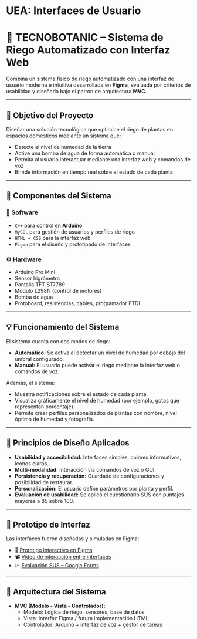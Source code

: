 # UEA: Interfaces de Usuario
# 🌱 TECNOBOTANIC – Sistema de Riego Automatizado con Interfaz Web

Combina un sistema físico de riego automatizado con una interfaz de usuario moderna e intuitiva desarrollada en **Figma**, evaluada por criterios de usabilidad y diseñada bajo el patrón de arquitectura **MVC**.

---

## 🎯 Objetivo del Proyecto

Diseñar una solución tecnológica que optimice el riego de plantas en espacios domésticos mediante un sistema que:

- Detecte el nivel de humedad de la tierra
- Active una bomba de agua de forma automática o manual
- Permita al usuario interactuar mediante una interfaz web y comandos de voz
- Brinde información en tiempo real sobre el estado de cada planta

---

## 🔧 Componentes del Sistema

### 🧠 Software

- `C++` para control en **Arduino**
- `MySQL` para gestión de usuarios y perfiles de riego
- `HTML + CSS` para la interfaz web
- `Figma` para el diseño y prototipado de interfaces

### ⚙️ Hardware

- Arduino Pro Mini
- Sensor higrómetro
- Pantalla TFT ST7789
- Módulo L298N (control de motores)
- Bomba de agua
- Protoboard, resistencias, cables, programador FTDI

---

## 💡 Funcionamiento del Sistema

El sistema cuenta con dos modos de riego:

- **Automático:** Se activa al detectar un nivel de humedad por debajo del umbral configurado.
- **Manual:** El usuario puede activar el riego mediante la interfaz web o comandos de voz.

Además, el sistema:

- Muestra notificaciones sobre el estado de cada planta.
- Visualiza gráficamente el nivel de humedad (por ejemplo, gotas que representan porcentaje).
- Permite crear perfiles personalizados de plantas con nombre, nivel óptimo de humedad y fotografía.

---

## 🧩 Principios de Diseño Aplicados

- **Usabilidad y accesibilidad:** Interfaces simples, colores informativos, íconos claros.
- **Multi-modalidad:** Interacción vía comandos de voz o GUI.
- **Persistencia y recuperación:** Guardado de configuraciones y posibilidad de restaurar.
- **Personalización:** El usuario define parámetros por planta y perfil.
- **Evaluación de usabilidad:** Se aplicó el cuestionario SUS con puntajes mayores a 85 sobre 100.

---

## 🎨 Prototipo de Interfaz

Las interfaces fueron diseñadas y simuladas en Figma:

- 🔗 [Prototipo interactivo en Figma](https://www.figma.com/file/X7aSVcs7Nr9YJLwGFPPGog/Proyecto-Interfaces?node-id=0%3A1)
- 📽 [Video de interacción entre interfaces](https://drive.google.com/file/d/1eO_lY-NAUyeQgTBSePyev0ScWUWlDkLs/view?usp=sharing)
- 📈 [Evaluación SUS – Google Forms](https://docs.google.com/forms/d/e/1FAIpQLScsMSvX93XqW3NsQf64D0qgB-JWRnkBDR6UiEcPf08NPKBpGw/viewform)

---

## 🧠 Arquitectura del Sistema

- **MVC (Modelo - Vista - Controlador):**
  - Modelo: Lógica de riego, sensores, base de datos
  - Vista: Interfaz Figma / futura implementación HTML
  - Controlador: Arduino + interfaz de voz + gestor de tareas

---
